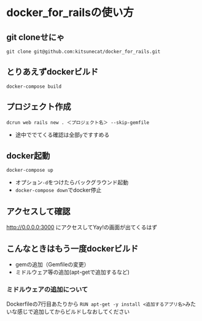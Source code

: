 # docker_for_railsの使い方
## git cloneせにゃ
`git clone git@github.com:kitsunecat/docker_for_rails.git`

## とりあえずdockerビルド
`docker-compose build`

## プロジェクト作成
`dcrun web rails new . ＜プロジェクト名＞ --skip-gemfile`
- 途中ででてくる確認は全部`y`ですすめる

## docker起動
`docker-compose up`
- オプション`-d`をつけたらバックグラウンド起動
- `docker-compose down`でdocker停止

## アクセスして確認
http://0.0.0.0:3000 にアクセスしてYay!の画面が出てくるはず

## こんなときはもう一度dockerビルド
- gemの追加（Gemfileの変更）
- ミドルウェア等の追加(apt-getで追加するなど)

### ミドルウェアの追加について
Dockerfileの7行目あたりから
`RUN apt-get -y install <追加するアプリ名>`みたいな感じで追加してからビルドしなおしてください
